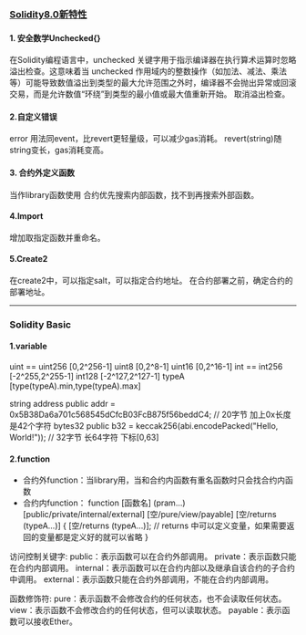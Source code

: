 ### [Solidity8.0新特性](https://docs.soliditylang.org/en/v0.8.24/080-breaking-changes.html)
#### 1. 安全数学Unchecked{}
在Solidity编程语言中，unchecked 关键字用于指示编译器在执行算术运算时忽略溢出检查。这意味着当 unchecked 作用域内的整数操作（如加法、减法、乘法等）可能导致数值溢出到类型的最大允许范围之外时，编译器不会抛出异常或回滚交易，而是允许数值“环绕”到类型的最小值或最大值重新开始。
取消溢出检查。
#### 2.自定义错误
error
用法同event，比revert更轻量级，可以减少gas消耗。
revert(string)随string变长，gas消耗变高。
#### 3. 合约外定义函数
当作library函数使用
合约优先搜索内部函数，找不到再搜索外部函数。
#### 4.Import
增加取指定函数并重命名。
#### 5.Create2
在create2中，可以指定salt，可以指定合约地址。
在合约部署之前，确定合约的部署地址。

--------

### Solidity Basic

#### 1.variable

uint == uint256 [0,2^256-1]
uint8 [0,2^8-1]
uint16 [0,2^16-1]
int == int256 [-2^255,2^255-1]
int128 [-2^127,2^127-1]
typeA [type(typeA).min,type(typeA).max]

string 
address public addr = 0x5B38Da6a701c568545dCfcB03FcB875f56beddC4;
// 20字节 加上0x长度是42个字符
bytes32 public b32 = keccak256(abi.encodePacked("Hello, World!"));
// 32字节 长64字符 下标[0,63]

#### 2.function

- 合约外function：当library用，当和合约内函数有重名函数时只会找合约内函数
- 合约内function：
function [函数名] (pram...) [public/private/internal/external] [空/pure/view/payable] [空/returns (typeA...)] {
    [空/returns (typeA...)];
    // returns 中可以定义变量，如果需要返回的变量都是定义好的就可以省略
}

访问控制关键字:
public：表示函数可以在合约外部调用。
private：表示函数只能在合约内部调用。
internal：表示函数可以在合约内部以及继承自该合约的子合约中调用。
external：表示函数只能在合约外部调用，不能在合约内部调用。

函数修饰符:
pure：表示函数不会修改合约的任何状态，也不会读取任何状态。
view：表示函数不会修改合约的任何状态，但可以读取状态。
payable：表示函数可以接收Ether。
